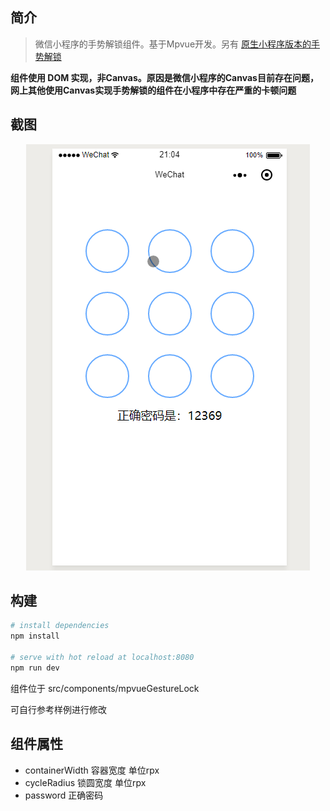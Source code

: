 ## 简介
> 微信小程序的手势解锁组件。基于Mpvue开发。另有 [原生小程序版本的手势解锁](https://github.com/geminate/mini-gesture-lock)

**组件使用 DOM 实现，非Canvas。原因是微信小程序的Canvas目前存在问题，网上其他使用Canvas实现手势解锁的组件在小程序中存在严重的卡顿问题**

## 截图

<p align="center"><img src="https://github.com/geminate/geminate.github.io/blob/master/assets/images/2018/gesture.gif" alt="d-tools"></p>

## 构建
``` bash
# install dependencies
npm install

# serve with hot reload at localhost:8080
npm run dev
```

组件位于 src/components/mpvueGestureLock <br>

可自行参考样例进行修改

## 组件属性
- containerWidth 容器宽度 单位rpx
- cycleRadius    锁圆宽度 单位rpx
- password 正确密码
